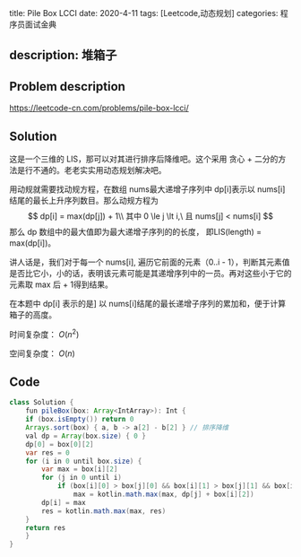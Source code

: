 title:  Pile Box LCCI
date: 2020-4-11
tags: [Leetcode,动态规划]
categories: 程序员面试金典

description: 堆箱子
---

## Problem description

https://leetcode-cn.com/problems/pile-box-lcci/

## Solution

这是一个三维的 LIS，那可以对其进行排序后降维吧。这个采用 贪心 + 二分的方法是行不通的。老老实实用动态规划解决吧。

用动规就需要找动规方程，在数组 nums最大递增子序列中 dp[i]表示以 nums[i]结尾的最长上升序列数目。那么动规方程为
$$
dp[i] = max(dp[j]) + 1\\ 其中 0 \le j \lt i,\ 且 nums[j] < nums[i]
$$
那么 dp 数组中的最大值即为最大递增子序列的的长度， 即LIS(length) =  max(dp[i])。

讲人话是，我们对于每一个 nums[i], 遍历它前面的元素（0..i - 1），判断其元素值是否比它小，小的话，表明该元素可能是其递增序列中的一员。再对这些小于它的元素取 max 后 + 1得到结果。

在本题中 dp[i] 表示的是] 以 nums[i]结尾的最长递增子序列的累加和，便于计算箱子的高度。

时间复杂度： $O(n^2)$

空间复杂度： $O(n)$

## Code

```java
class Solution {
	fun pileBox(box: Array<IntArray>): Int {
    if (box.isEmpty()) return 0
    Arrays.sort(box) { a, b -> a[2] - b[2] } // 排序降维
    val dp = Array(box.size) { 0 }
    dp[0] = box[0][2]
    var res = 0
    for (i in 0 until box.size) {
        var max = box[i][2]
        for (j in 0 until i)
            if (box[i][0] > box[j][0] && box[i][1] > box[j][1] && box[i][2] > box[j][2])
                max = kotlin.math.max(max, dp[j] + box[i][2])
        dp[i] = max
        res = kotlin.math.max(max, res)
    }
    return res
	}
}
```